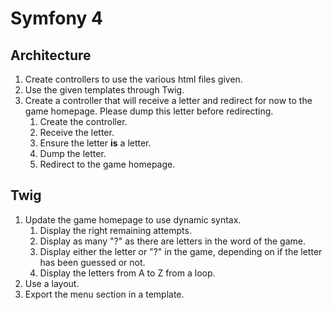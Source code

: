 Symfony 4
=========

Architecture
------------

1. Create controllers to use the various html files given.
2. Use the given templates through Twig.
3. Create a controller that will receive a letter and redirect
   for now to the game homepage. Please dump this letter before redirecting.
    1. Create the controller.
    2. Receive the letter.
    3. Ensure the letter **is** a letter.
    4. Dump the letter.
    5. Redirect to the game homepage.

Twig
----

1. Update the game homepage to use dynamic syntax.
    1. Display the right remaining attempts.
    2. Display as many "?" as there are letters
       in the word of the game.
    3. Display either the letter or "?" in the game,
       depending on if the letter has been guessed or not.
    4. Display the letters from A to Z from a loop.
2. Use a layout.
3. Export the menu section in a template.
